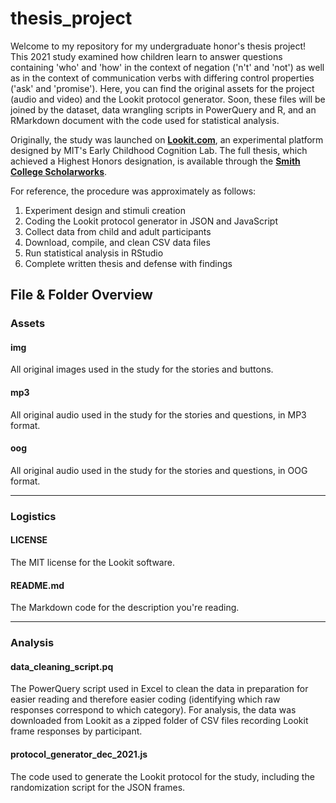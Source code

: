 # thesis_project

Welcome to my repository for my undergraduate honor's thesis project! This 2021 study examined how children learn to answer questions containing 'who' and 'how' in the context of negation ('n't' and 'not') as well as in the context of communication verbs with differing control properties ('ask' and 'promise'). Here, you can find the original assets for the project (audio and video) and the Lookit protocol generator. Soon, these files will be joined by the dataset, data wrangling scripts in PowerQuery and R, and an RMarkdown document with the code used for statistical analysis.  

Originally, the study was launched on **[Lookit.com](https://lookit.mit.edu/)**, an experimental platform designed by MIT's Early Childhood Cognition Lab. The full thesis, which achieved a Highest Honors designation, is available through the **[Smith College Scholarworks](https://scholarworks.smith.edu/theses/2358/)**.

For reference, the procedure was approximately as follows:
1. Experiment design and stimuli creation
2. Coding the Lookit protocol generator in JSON and JavaScript
3. Collect data from child and adult participants
4. Download, compile, and clean CSV data files
5. Run statistical analysis in RStudio
6. Complete written thesis and defense with findings  
  
    
    

## File & Folder Overview

### Assets

#### img

All original images used in the study for the stories and buttons.

#### mp3

All original audio used in the study for the stories and questions, in MP3 format.

#### oog

All original audio used in the study for the stories and questions, in OOG format.

---

### Logistics

#### LICENSE

The MIT license for the Lookit software.

#### README.md

The Markdown code for the description you're reading.

---

### Analysis

#### data_cleaning_script.pq

The PowerQuery script used in Excel to clean the data in preparation for easier reading and therefore easier coding (identifying which raw responses correspond to which category). For analysis, the data was downloaded from Lookit as a zipped folder of CSV files recording Lookit frame responses by participant.

#### protocol_generator_dec_2021.js

The code used to generate the Lookit protocol for the study, including the randomization script for the JSON frames.

